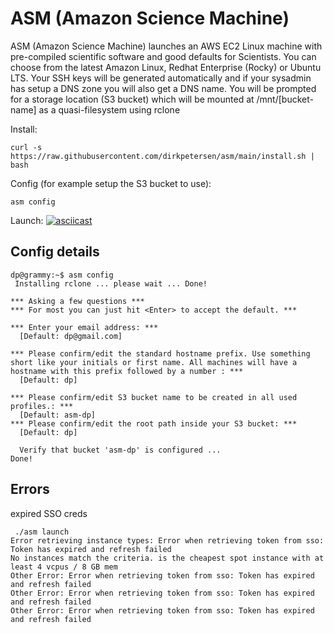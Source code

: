 # ASM (Amazon Science Machine)

ASM (Amazon Science Machine) launches an AWS EC2 Linux machine with pre-compiled scientific software and good defaults for Scientists. You can choose from the latest Amazon Linux, Redhat Enterprise (Rocky) or Ubuntu LTS. Your SSH keys will be generated automatically and if your sysadmin has setup a DNS zone you will also get a DNS name. You will be prompted for a storage location (S3 bucket) which will be mounted at /mnt/[bucket-name] as a quasi-filesystem using rclone

Install: 
```
curl -s https://raw.githubusercontent.com/dirkpetersen/asm/main/install.sh | bash
```
Config (for example setup the S3 bucket to use):
```
asm config 
```
Launch: 
[![asciicast](https://asciinema.org/a/vvpaBisB9HGFtE13pgHvLL8xB.svg)](https://asciinema.org/a/vvpaBisB9HGFtE13pgHvLL8xB)



## Config details

```
dp@grammy:~$ asm config
 Installing rclone ... please wait ... Done!

*** Asking a few questions ***
*** For most you can just hit <Enter> to accept the default. ***

*** Enter your email address: ***
  [Default: dp@gmail.com]

*** Please confirm/edit the standard hostname prefix. Use something short like your initials or first name. All machines will have a hostname with this prefix followed by a number : ***
  [Default: dp]

*** Please confirm/edit S3 bucket name to be created in all used profiles.: ***
  [Default: asm-dp]
*** Please confirm/edit the root path inside your S3 bucket: ***
  [Default: dp]

  Verify that bucket 'asm-dp' is configured ...
Done!
```


## Errors

expired SSO creds 

```
 ./asm launch
Error retrieving instance types: Error when retrieving token from sso: Token has expired and refresh failed
No instances match the criteria. is the cheapest spot instance with at least 4 vcpus / 8 GB mem
Other Error: Error when retrieving token from sso: Token has expired and refresh failed
Other Error: Error when retrieving token from sso: Token has expired and refresh failed
Other Error: Error when retrieving token from sso: Token has expired and refresh failed
```
